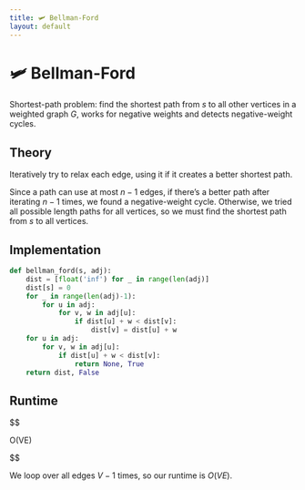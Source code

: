 ```yaml
---
title: 🛩️ Bellman-Ford
layout: default
---
```


# 🛩️ Bellman-Ford

Shortest-path problem: find the shortest path from $s$ to all other vertices in a weighted graph $G$, works for negative weights and detects negative-weight cycles.

## Theory
Iteratively try to relax each edge, using it if it creates a better shortest path.

Since a path can use at most $n - 1$ edges, if there’s a better path after iterating $n - 1$ times, we found a negative-weight cycle. Otherwise, we tried all possible length paths for all vertices, so we must find the shortest path from $s$ to all vertices.

## Implementation
```python
def bellman_ford(s, adj):
	dist = [float('inf') for _ in range(len(adj)]
	dist[s] = 0
	for _ in range(len(adj)-1):
		for u in adj:
			for v, w in adj[u]:
				if dist[u] + w < dist[v]:
					dist[v] = dist[u] + w
	for u in adj:
		for v, w in adj[u]:
			if dist[u] + w < dist[v]:
				return None, True
	return dist, False
```

## Runtime

$$

 O(VE) 

$$

We loop over all edges $V-1$ times, so our runtime is $O(VE)$.